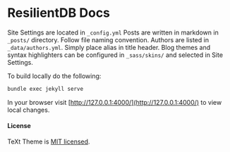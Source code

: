 # ResilientDB Docs

Site Settings are located in `_config.yml`
Posts are written in markdown in `_posts/` directory. Follow file naming convention.
Authors are listed in `_data/authors.yml`. Simply place alias in title header.
Blog themes and syntax highlighters can be configured in `_sass/skins/` and selected in Site Settings. 

To build locally do the following:

```bash
bundle exec jekyll serve
```

In your browser visit [http://127.0.0.1:4000/](http://127.0.0.1:4000/) to view local changes.

#### License

TeXt Theme is [MIT licensed](https://github.com/kitian616/jekyll-TeXt-theme/blob/master/LICENSE).
